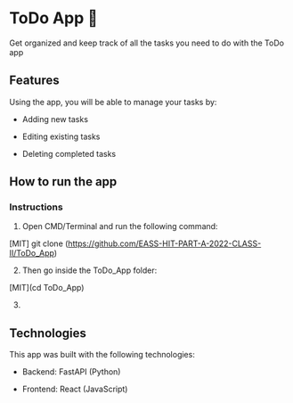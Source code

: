 # ToDo App :memo: 
Get organized and keep track of all the tasks you need to do with the ToDo app

## Features
Using the app, you will be able to manage your tasks by:

- Adding new tasks

- Editing existing tasks

- Deleting completed tasks

## How to run the app
### Instructions
1. Open CMD/Terminal and run the following command:

[MIT] git clone (https://github.com/EASS-HIT-PART-A-2022-CLASS-II/ToDo_App)

2. Then go inside the ToDo_App folder:

[MIT](cd ToDo_App)

3. 

## Technologies
This app was built with the following technologies:

- Backend: FastAPI (Python)

- Frontend: React (JavaScript)

